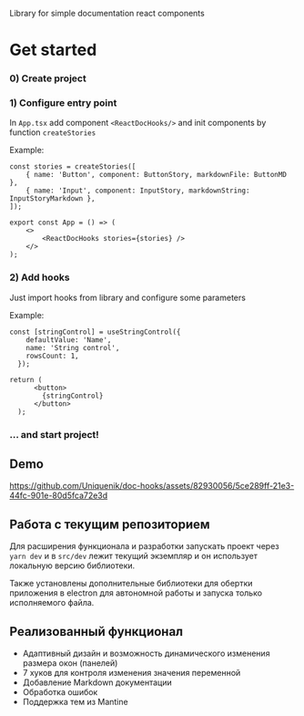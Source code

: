 Library for simple documentation react components

# Get started

### 0) Create project

### 1) Configure entry point

In `App.tsx` add component `<ReactDocHooks/>` and init components by function `createStories`

Example:

```
const stories = createStories([
    { name: 'Button', component: ButtonStory, markdownFile: ButtonMD },
    { name: 'Input', component: InputStory, markdownString: InputStoryMarkdown },
]);

export const App = () => (
    <>
        <ReactDocHooks stories={stories} />
    </>
);
```

### 2) Add hooks

Just import hooks from library and configure some parameters

Example:

```
const [stringControl] = useStringControl({
    defaultValue: 'Name',
    name: 'String control',
    rowsCount: 1,
  });

return (
      <button>
        {stringControl}
      </button>
  );
```

### ... and start project!

## Demo

https://github.com/Uniquenik/doc-hooks/assets/82930056/5ce289ff-21e3-44fc-901e-80d5fca72e3d

## Работа с текущим репозиторием

Для расширения функционала и разработки запускать проект через `yarn dev` и в `src/dev` лежит текущий экземпляр и он
использует локальную версию библиотеки.

Также установлены дополнительные библиотеки для обертки приложения в electron для автономной работы и запуска только
исполняемого файла.

## Реализованный функционал

- Адаптивный дизайн и возможность динамического изменения размера окон (панелей)
- 7 хуков для контроля изменения значения переменной
- Добавление Markdown документации
- Обработка ошибок
- Поддержка тем из Mantine
